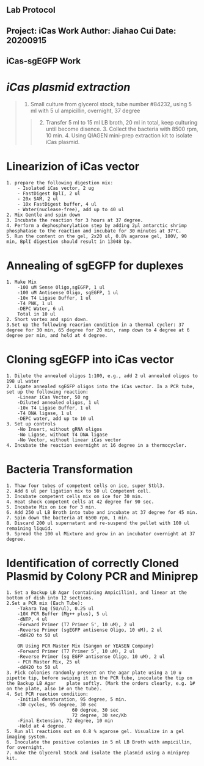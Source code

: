 Lab Protocol
----
Project: iCas Work
Author: Jiahao Cui
Date: 20200915
----
iCas-sgEGFP Work
----

# ***iCas plasmid extraction***
>1. Small culture from glycerol stock, tube number #84232, using 5 ml with 5 ul ampicillin, overnight, 37 degree
>>2. Transfer 5 ml to 15 ml LB broth, 20 ml in total, keep culturing until become disence.
	3. Collect the bacteria with 8500 rpm, 10 min.
	4. Using QIAGEN mini-prep extraction kit to isolate iCas plasmid.

# Linearizion of iCas vector
	1. prepare the following digestion mix:
		- Isolated iCas vector, 2 ug
		- FastDigest BplI, 2 ul
		- 20x SAM, 2 ul
		- 10x FastDigest buffer, 4 ul
		- Water(nuclease-free), add up to 40 ul
	2. Mix Gentle and spin down
	3. Incubate the reaction for 3 hours at 37 degree.
	4. Perform a dephosphorylation step by adding 2µl antarctic shrimp phosphatase to the reaction and incubate for 30 minutes at 37°C.
	5. Run the content on the gel, 2x20 ul, 0.8% agarose gel, 100V, 90 min, BplI digestion should result in 13048 bp.

# Annealing of sgEGFP for duplexes
	1. Make Mix
		-100 uM Sense Oligo,sgEGFP, 1 ul
		-100 uM Antisense Oligo, sgEGFP, 1 ul
		-10x T4 Ligase Buffer, 1 ul
		-T4 PNK, 1 ul
		-DEPC Water, 6 ul
		Total in 10 ul
	2. Short vortex and spin down.
	3.Set up the following reacrion condition in a thermal cycler: 37 degree for 30 min, 65 degree for 20 min, ramp down to 4 degree at 6 degree per min, and hold at 4 degree.

# Cloning sgEGFP into iCas vector
	1. Dilute the annealed oligos 1:100, e.g., add 2 ul annealed oligos to 198 ul water
	2. Ligate annealed sgEGFP oligos into the iCas vector. In a PCR tube, set up the following reaction:
		-Linear iCas Vector, 50 ng
		-Diluted annealed oligos, 1 ul
		-10x T4 Ligase Buffer, 1 ul
		-T4 DNA ligase, 1 ul
		-DEPC water, add up to 10 ul
	3. Set up controls
		-No Insert, without gRNA oligos
		-No Ligase, without T4 DNA ligase
		-No Vector, without linear iCas vector
	4. Incubate the reaction overnight at 16 degree in a thermocycler.

# Bacteria Transformation
	1. Thaw four tubes of competent cells on ice, super Stbl3.
	2. Add 6 ul per ligation mix to 50 ul Competent cell.
	3. Incubate competent cells mix on ice for 30 min.
	4. Heat shock competent cells at 42 degree for 90 sec.
	5. Incubate Mix on ice for 3 min.
	6. Add 250 ul LB Broth into tube and incubate at 37 degree for 45 min.
	7. Spin down the bacteria at 6500 rpm, 1 min.
	8. Discard 200 ul supernatant and re-suspend the pellet with 100 ul remaining liquid.
	9. Spread the 100 ul Mixture and grow in an incubator overnight at 37 degree.

# Identification of correctly Cloned Plasmid by Colony PCR and Miniprep
	1. Set a Backup LB Agar (containing Ampicillin), and linear at the bottom of dish into 12 sections.
	2.Set a PCR mix (Each Tube):
		-Takara Taq (5U/ul), 0.25 ul
		-10X PCR Buffer (Mg++ plus), 5 ul
		-dNTP, 4 ul
		-Forward Primer (T7 Primer 5', 10 uM), 2 ul
		-Reverse Primer (sgEGFP antisense Oligo, 10 uM), 2 ul
		-ddH2O to 50 ul

		OR Using PCR Master Mix (Sangon or YEASEN Company)
		-Forward Primer (T7 Primer 5', 10 uM), 2 ul
		-Reverse Primer (sg EGFP antisense Oligo, 10 uM), 2 ul
		- PCR Master Mix, 25 ul
		-ddH2O to 50 ul
	3. Pick colonies randomly present on the agar plate using a 10 u pipette tip, before swiping it in the PCR tube, inoculate the tip on the Backup LB Agar 	plate softly. (Mark the orders clearly, e.g. 1# on the plate, also 1# on the tube).
	4. Set PCR reaction condition:
		-Initial denaturation, 95 degree, 5 min.
		-30 cycles,	95 degree, 30 sec
						    60 degree, 30 sec
						    72 degree, 30 sec/Kb
		-Final Extension, 72 degree, 10 min
		-Hold at 4 degree.
	5. Run all reactions out on 0.8 % agarose gel. Visualize in a gel imaging system.
	6. Inoculate the positive colonies in 5 ml LB Broth with ampicillin, for overnight.
	7. make the Glycerol Stock and isolate the plasmid using a miniprep kit.




